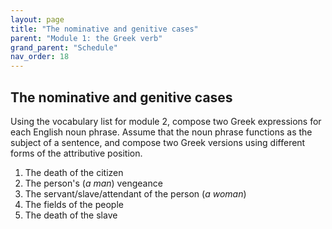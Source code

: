 ```yaml
---
layout: page
title: "The nominative and genitive cases"
parent: "Module 1: the Greek verb"
grand_parent: "Schedule"
nav_order: 18
---
```



## The nominative and genitive cases

Using the vocabulary  list for module 2, compose two Greek expressions for each English noun phrase. Assume that the noun phrase functions as the subject of a sentence, and compose two Greek versions using different forms of the attributive position. 

1.  The death of the citizen
2.  The person's (*a man*) vengeance
3. The servant/slave/attendant of the person (*a woman*)
4. The fields of the people
5. The death of the slave
